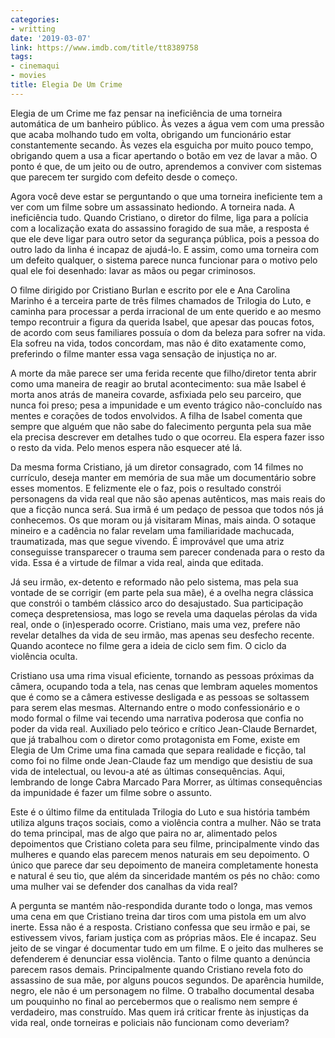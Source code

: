 ```yaml
---
categories:
- writting
date: '2019-03-07'
link: https://www.imdb.com/title/tt8389758
tags:
- cinemaqui
- movies
title: Elegia De Um Crime
---
```


Elegia de um Crime me faz pensar na ineficiência de uma torneira automática de um banheiro público. Às vezes a água vem com uma pressão que acaba molhando tudo em volta, obrigando um funcionário estar constantemente secando. Às vezes ela esguicha por muito pouco tempo, obrigando quem a usa a ficar apertando o botão em vez de lavar a mão. O ponto é que, de um jeito ou de outro, aprendemos a conviver com sistemas que parecem ter surgido com defeito desde o começo.

Agora você deve estar se perguntando o que uma torneira ineficiente tem a ver com um filme sobre um assassinato hediondo. A torneira nada. A ineficiência tudo. Quando Cristiano, o diretor do filme, liga para a polícia com a localização exata do assassino foragido de sua mãe, a resposta é que ele deve ligar para outro setor da segurança pública, pois a pessoa do outro lado da linha é incapaz de ajudá-lo. E assim, como uma torneira com um defeito qualquer, o sistema parece nunca funcionar para o motivo pelo qual ele foi desenhado: lavar as mãos ou pegar criminosos.

O filme dirigido por Cristiano Burlan e escrito por ele e Ana Carolina Marinho é a terceira parte de três filmes chamados de Trilogia do Luto, e caminha para processar a perda irracional de um ente querido e ao mesmo tempo recontruir a figura da querida Isabel, que apesar das poucas fotos, de acordo com seus familiares possuía o dom da beleza para sofrer na vida. Ela sofreu na vida, todos concordam, mas não é dito exatamente como, preferindo o filme manter essa vaga sensação de injustiça no ar.

A morte da mãe parece ser uma ferida recente que filho/diretor tenta abrir como uma maneira de reagir ao brutal acontecimento: sua mãe Isabel é morta anos atrás de maneira covarde, asfixiada pelo seu parceiro, que nunca foi preso; pesa a impunidade e um evento trágico não-concluído nas mentes e corações de todos envolvidos. A filha de Isabel comenta que sempre que alguém que não sabe do falecimento pergunta pela sua mãe ela precisa descrever em detalhes tudo o que ocorreu. Ela espera fazer isso o resto da vida. Pelo menos espera não esquecer até lá.

Da mesma forma Cristiano, já um diretor consagrado, com 14 filmes no currículo, deseja manter em memória de sua mãe um documentário sobre esses momentos. E felizmente ele o faz, pois o resultado constrói personagens da vida real que não são apenas autênticos, mas mais reais do que a ficção nunca será. Sua irmã é um pedaço de pessoa que todos nós já conhecemos. Os que moram ou já visitaram Minas, mais ainda. O sotaque mineiro e a cadência no falar revelam uma familiaridade machucada, traumatizada, mas que segue vivendo. É improvável que uma atriz conseguisse transparecer o trauma sem parecer condenada para o resto da vida. Essa é a virtude de filmar a vida real, ainda que editada.

Já seu irmão, ex-detento e reformado não pelo sistema, mas pela sua vontade de se corrigir (em parte pela sua mãe), é a ovelha negra clássica que constrói o também clássico arco do desajustado. Sua participação começa despretensiosa, mas logo se revela uma daquelas pérolas da vida real, onde o (in)esperado ocorre. Cristiano, mais uma vez, prefere não revelar detalhes da vida de seu irmão, mas apenas seu desfecho recente. Quando acontece no filme gera a ideia de ciclo sem fim. O ciclo da violência oculta.

Cristiano usa uma rima visual eficiente, tornando as pessoas próximas da câmera, ocupando toda a tela, nas cenas que lembram aqueles momentos que é como se a câmera estivesse desligada e as pessoas se soltassem para serem elas mesmas. Alternando entre o modo confessionário e o modo formal o filme vai tecendo uma narrativa poderosa que confia no poder da vida real. Auxiliado pelo teórico e crítico Jean-Claude Bernardet, que já trabalhou com o diretor como protagonista em Fome, existe em Elegia de Um Crime uma fina camada que separa realidade e ficção, tal como foi no filme onde Jean-Claude faz um mendigo que desistiu de sua vida de intelectual, ou levou-a até as últimas consequências. Aqui, lembrando de longe Cabra Marcado Para Morrer, as últimas consequências da impunidade é fazer um filme sobre o assunto.

Este é o último filme da entitulada Trilogia do Luto e sua história também utiliza alguns traços sociais, como a violência contra a mulher. Não se trata do tema principal, mas de algo que paira no ar, alimentado pelos depoimentos que Cristiano coleta para seu filme, principalmente vindo das mulheres e quando elas parecem menos naturais em seu depoimento. O único que parece dar seu depoimento de maneira completamente honesta e natural é seu tio, que além da sinceridade mantém os pés no chão: como uma mulher vai se defender dos canalhas da vida real?

A pergunta se mantém não-respondida durante todo o longa, mas vemos uma cena em que Cristiano treina dar tiros com uma pistola em um alvo inerte. Essa não é a resposta. Cristiano confessa que seu irmão e pai, se estivessem vivos, fariam justiça com as próprias mãos. Ele é incapaz. Seu jeito de se vingar é documentar tudo em um filme. E o jeito das mulheres se defenderem é denunciar essa violência. Tanto o filme quanto a denúncia parecem rasos demais. Principalmente quando Cristiano revela foto do assassino de sua mãe, por alguns poucos segundos. De aparência humilde, negro, ele não é um personagem no filme. O trabalho documental desaba um pouquinho no final ao percebermos que o realismo nem sempre é verdadeiro, mas construído. Mas quem irá criticar frente às injustiças da vida real, onde torneiras e policiais não funcionam como deveriam?